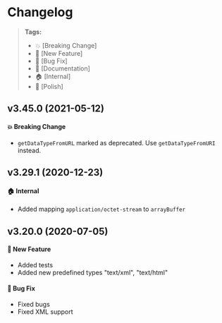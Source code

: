 Changelog
=========

> **Tags:**
> - :boom:       [Breaking Change]
> - :rocket:     [New Feature]
> - :bug:        [Bug Fix]
> - :memo:       [Documentation]
> - :house:      [Internal]
> - :nail_care:  [Polish]

## v3.45.0 (2021-05-12)

#### :boom: Breaking Change

* `getDataTypeFromURL` marked as deprecated. Use `getDataTypeFromURI` instead.

## v3.29.1 (2020-12-23)

#### :house: Internal

* Added mapping `application/octet-stream` to `arrayBuffer`

## v3.20.0 (2020-07-05)

#### :rocket: New Feature

* Added tests
* Added new predefined types "text/xml", "text/html"

#### :bug: Bug Fix

* Fixed bugs
* Fixed XML support
